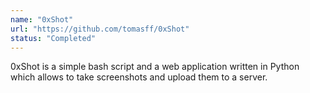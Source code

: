 ```yaml
---
name: "0xShot"
url: "https://github.com/tomasff/0xShot"
status: "Completed"
---
```


0xShot is a simple bash script and a web application written in Python which allows to take screenshots and upload them to a server.
